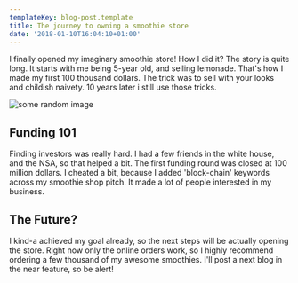 ```yaml
---
templateKey: blog-post.template
title: The journey to owning a smoothie store
date: '2018-01-10T16:04:10+01:00'
---
```

I finally opened my imaginary smoothie store! How I did it? The story is quite long. It starts with me being 5-year old, and selling lemonade. That's how I made my first 100 thousand dollars. The trick was to sell with your looks and childish naivety. 10 years later i still use those tricks. 

![some random image](/img/smoothie4.jpg)

## Funding 101

Finding investors was really hard. I had a few friends in the white house, and the NSA, so that helped a bit. The first funding round was closed at 100 million dollars. I cheated a bit, because I added 'block-chain' keywords across my smoothie shop pitch. It made a lot of people interested in my business. 

## The Future?

I kind-a achieved my goal already, so the next steps will be actually opening the store. Right now only the online orders work, so I highly recommend ordering a few thousand of my awesome smoothies. I'll post a next blog in the near feature, so be alert!

